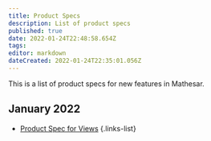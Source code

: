 ```yaml
---
title: Product Specs
description: List of product specs
published: true
date: 2022-01-24T22:48:58.654Z
tags: 
editor: markdown
dateCreated: 2022-01-24T22:35:01.056Z
---
```


This is a list of product specs for new features in Mathesar.

## January 2022
- [Product Spec for Views](/product/specs/2022-01-views)
{.links-list}